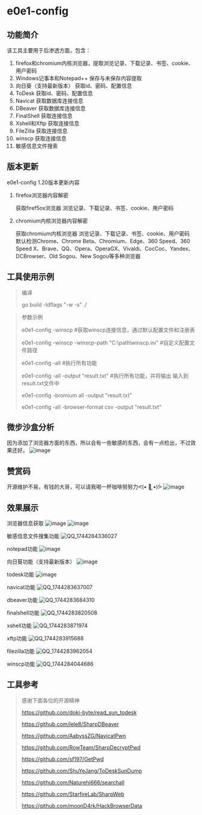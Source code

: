 ﻿# e0e1-config

## 功能简介
  该工具主要用于后渗透方面，包含：
  1. firefox和chromium内核浏览器，提取浏览记录、下载记录、书签、cookie、用户密码
  2. Windows记事本和Notepad++ 保存与未保存内容提取
  3. 向日葵（支持最新版本）  获取id、密码、配置信息
  4. ToDesk  获取id、密码、配置信息
  5. Navicat  获取数据库连接信息
  6. DBeaver  获取数据库连接信息
  7. FinalShell  获取连接信息
  8. Xshell和Xftp  获取连接信息
  9. FileZilla  获取连接信息
  10. winscp  获取连接信息
  11. 敏感信息文件搜索

## 版本更新
e0e1-config 1.20版本更新内容
  1. firefox浏览器内容解密

      获取firef5ox浏览器 浏览记录、下载记录、书签、cookie、用户密码
  3. chromium内核浏览器内容解密

      获取chromium内核浏览器 浏览记录、下载记录、书签、cookie、用户密码
    默认检测Chrome、Chrome Beta、Chromium、Edge、360 Speed、360 Speed X、Brave、QQ、Opera、OperaGX、Vivaldi、CocCoc、Yandex、DCBrowser、Old Sogou、New Sogou等多种浏览器

## 工具使用示例
> 编译
> 
> go build -ldflags "-w -s" ./
> 

> 参数示例
> 
>   e0e1-config -winscp   #获取winscp连接信息，通过默认配置文件和注册表
> 
>   e0e1-config -winscp -winscp-path "C:\path\winscp.ini"  #自定义配置文件路径
> 
>   e0e1-config -all      #执行所有功能
> 
>   e0e1-config -all -output "result.txt"   #执行所有功能，并将输出 输入到result.txt文件中
>
>   e0e1-config -bromium all -output "result.txt"
>
>  e0e1-config -all -browser-format csv -output "result.txt"
> 

## 微步沙盒分析
因为添加了浏览器方面的东西，所以会有一些敏感的东西，会有一点检出，不过效果还好。
![image](https://github.com/user-attachments/assets/a4bd2ec1-f436-4236-ab04-166de63844ec)

## 赞赏码
开源维护不易，有钱的大哥，可以请我喝一杯咖啡努努力ᕙ(• ॒ ູ•)ᕘ
![image](https://github.com/user-attachments/assets/fa9176a9-5247-4d0c-bd09-82f40125589e)


## 效果展示
浏览器信息获取
![image](https://github.com/user-attachments/assets/5969b2df-cd24-45fa-9971-f71a629d70b1)
![image](https://github.com/user-attachments/assets/ef190458-1cd6-4265-93dc-dce40571f018)


敏感信息文件搜集功能
![QQ_1744284336027](https://github.com/user-attachments/assets/5f87126e-6ec6-428d-9c85-f158edee5f5a)

notepad功能
![image](https://github.com/user-attachments/assets/905ca861-904f-4f80-ad27-eb799b7262d3)

向日葵功能（支持最新版本）
![image](https://github.com/user-attachments/assets/feae53bd-ce29-4c6b-8b72-1ca79d380379)

todesk功能
![image](https://github.com/user-attachments/assets/facf1d4e-6032-4d02-ad00-ca76d8f2c15c)

navicat功能
![QQ_1744283637007](https://github.com/user-attachments/assets/eed76767-f08a-4ec9-b1f7-28f7d36f48e5)

dbeaver功能
![QQ_1744283684310](https://github.com/user-attachments/assets/ec2f6a10-3cf2-43bb-8be1-2d0ea10d748a)

finalshell功能
![QQ_1744283820508](https://github.com/user-attachments/assets/6f8cb22b-7f79-4905-aed2-c12a89a7854c)

xshell功能
![QQ_1744283871974](https://github.com/user-attachments/assets/3fcbef27-78c5-4709-89d4-a9d9b7b8b1b0)

xftp功能
![QQ_1744283915688](https://github.com/user-attachments/assets/55e0c2af-0591-4336-a06f-18389e35fb11)

filezilla功能
![QQ_1744283962054](https://github.com/user-attachments/assets/4ea52413-2df7-4709-85a4-0c35a73513ef)

winscp功能
![QQ_1744284044686](https://github.com/user-attachments/assets/8812ca9e-5064-4fed-aad1-88f76c3b570c)


## 工具参考
>  感谢下面各位的开源精神
> 
>  https://github.com/doki-byte/read_sun_todesk
> 
>  https://github.com/lele8/SharpDBeaver
> 
>  https://github.com/AabyssZG/NavicatPwn
>
>  https://github.com/RowTeam/SharpDecryptPwd
> 
>  https://github.com/sf197/GetPwd
> 
>  https://github.com/ShuYeJang/ToDeskSunDump
> 
>  https://github.com/Naturehi666/searchall
>
>  https://github.com/StarfireLab/SharpWeb
>
>  https://github.com/moonD4rk/HackBrowserData
